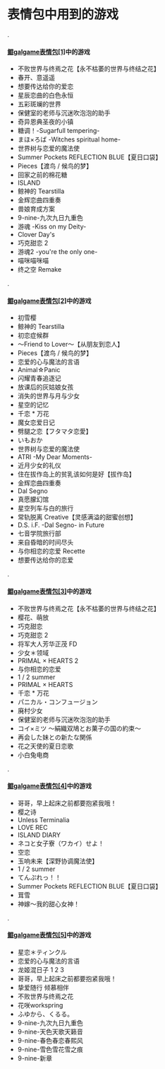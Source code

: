 # 表情包中用到的游戏

.

#### [鲲galgame表情包[1]](https://t.me/addstickers/KUNgal1)中的游戏

* 不败世界与终焉之花【永不枯萎的世界与终结之花】
* 春开、意遥遥
* 想要传达给你的爱恋
* 星辰恋曲的白色永恒
* 五彩斑斓的世界
* 保健室的老师与沉迷吹泡泡的助手
* 奇异恩典圣夜的小镇
* 糖调！-Sugarfull tempering-
* まほ×ろば -Witches spiritual home-
* 世界树与恋爱的魔法使
* Summer Pockets REFLECTION BLUE【夏日口袋】
* Pieces【渡鸟 / 候鸟的梦】
* 回家之前的棉花糖
* ISLAND
* 鲸神的 Tearstilla
* 金辉恋曲四重奏
* 兽娘育成方案
* 9-nine-九次九日九重色
* 游魂 -Kiss on my Deity-
* Clover Day's
* 巧克甜恋 2
* 游魂2 -you're the only one-
* 喵咪喵咪喵
* 终之空 Remake

.

#### [鲲galgame表情包[2]](https://t.me/addstickers/KUNgal2)中的游戏

* 初雪樱
* 鲸神的 Tearstilla
* 初恋症候群
* ～Friend to Lover～【从朋友到恋人】
* Pieces【渡鸟 / 候鸟的梦】
* 恋爱的心与魔法的言语
* Animal☆Panic
* 闪耀青春追逐记
* 放课后的灰姑娘女孩
* 消失的世界与月与少女
* 星空的记忆
* 千恋 * 万花
* 魔女恋爱日记
* 劈腿之恋【フタマタ恋愛】
* いもおか
* 世界树与恋爱的魔法使
* ATRI -My Dear Moments-
* 近月少女的礼仪
* 住在拔作岛上的贫乳该如何是好【拔作岛】
* 金辉恋曲四重奏
* Dal Segno
* 真愿朦幻馆
* 星空列车与白的旅行
* 常轨脱离 Creative【灵感满溢的甜蜜创想】
* D.S. i.F. -Dal Segno- in Future
* 七音学院旅行部
* 来自昏暗的时间尽头
* 与你相恋的恋爱 Recette
* 想要传达给你的恋爱

.

#### [鲲galgame表情包[3]](https://t.me/addstickers/KUNgal3)中的游戏

* 不败世界与终焉之花【永不枯萎的世界与终结之花】
* 樱花、萌放
* 巧克甜恋
* 巧克甜恋 2
* 将军大人芳华正茂 FD
* 少女＊领域
* PRIMAL × HEARTS 2
* 与你相恋的恋爱
* 1 / 2 summer
* PRIMAL × HEARTS
* 千恋 * 万花
* パニカル・コンフュージョン
* 廃村少女
* 保健室的老师与沉迷吹泡泡的助手
* コイ×ミツ ～絹織双鳩とお菓子の国の約束～
* 再会した妹との新たな関係
* 花之天使的夏日恋歌
* 小白兔电商

.

#### [鲲galgame表情包[4]](https://t.me/addstickers/KUNgal4)中的游戏

* 哥哥，早上起床之前都要抱紧我哦！
* 樱之诗
* Unless Terminalia
* LOVE REC
* ISLAND DIARY
* ネコと女子寮（ワカイ）せよ！
* 空恋
* 玉响未来【深野协调魔法使】
* 1 / 2 summer
* てんぷれっ！！
* Summer Pockets REFLECTION BLUE【夏日口袋】
* 茸雪
* 神嫁～我的甜心女神！

.

#### [鲲galgame表情包[5]](https://t.me/addstickers/KUNgal5)中的游戏

* 星恋＊ティンクル
* 恋爱的心与魔法的言语
* 龙姬混日子 1 2 3
* 哥哥，早上起床之前都要抱紧我哦！
* 挚爱随行 倾慕相伴
* 不败世界与终焉之花
* 花咲workspring
* ふゆから、くるる。
* 9-nine-九次九日九重色
* 9-nine-天色天歌天籁音
* 9-nine-春色春恋春熙风
* 9-nine-雪色雪花雪之痕
* 9-nine-新章
